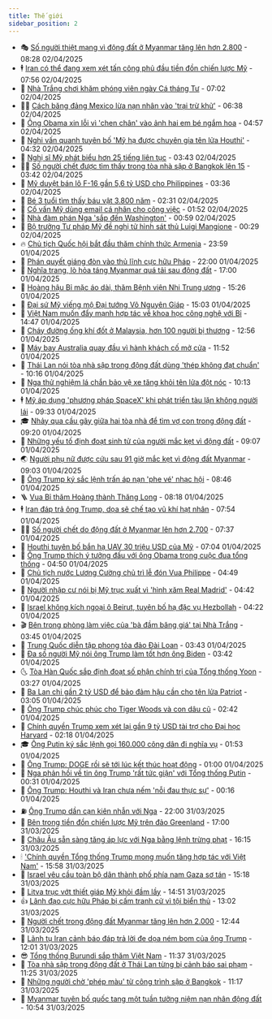 ```yaml
---
title: Thế giới
sidebar_position: 2
---
```


<!-- vnexpress-the-gioi:START -->
- 🎭 [Số người thiệt mạng vì động đất ở Myanmar tăng lên hơn 2.800](https://vnexpress.net/so-nguoi-thiet-mang-vi-dong-dat-o-myanmar-tang-len-hon-2-800-4868991.html) - 08:28 02/04/2025
- 🕴 [Iran có thể đang xem xét tấn công phủ đầu tiền đồn chiến lược Mỹ](https://vnexpress.net/iran-co-the-dang-xem-xet-tan-cong-phu-dau-tien-don-chien-luoc-my-4868941.html) - 07:56 02/04/2025
- 🤭 [Nhà Trắng chơi khăm phóng viên ngày Cá tháng Tư](https://vnexpress.net/nha-trang-choi-kham-phong-vien-ngay-ca-thang-tu-4868963.html) - 07:02 02/04/2025
- 🧑‍💻 [Cách băng đảng Mexico lừa nạn nhân vào &#39;trại trừ khử&#39;](https://vnexpress.net/cach-bang-dang-mexico-lua-nan-nhan-vao-trai-tru-khu-4868875.html) - 06:38 02/04/2025
- 🦏 [Ông Obama xin lỗi vì &#39;chen chân&#39; vào ảnh hai em bé ngắm hoa](https://vnexpress.net/ong-obama-xin-loi-vi-chen-chan-vao-anh-hai-em-be-ngam-hoa-4868868.html) - 04:57 02/04/2025
- 🦒 [Nghi vấn quanh tuyên bố &#39;Mỹ hạ được chuyên gia tên lửa Houthi&#39;](https://vnexpress.net/nghi-van-quanh-tuyen-bo-my-ha-duoc-chuyen-gia-ten-lua-houthi-4868836.html) - 04:32 02/04/2025
- 🌈 [Nghị sĩ Mỹ phát biểu hơn 25 tiếng liên tục](https://vnexpress.net/nghi-si-my-phat-bieu-hon-25-tieng-lien-tuc-4868856.html) - 03:43 02/04/2025
- 🧑‍🏫 [Số người chết được tìm thấy trong tòa nhà sập ở Bangkok lên 15](https://vnexpress.net/so-nguoi-chet-duoc-tim-thay-trong-toa-nha-sap-o-bangkok-len-15-4868834.html) - 03:42 02/04/2025
- 🐲 [Mỹ duyệt bán lô F-16 gần 5,6 tỷ USD cho Philippines](https://vnexpress.net/my-duyet-ban-lo-f-16-gan-5-6-ty-usd-cho-philippines-4868907.html) - 03:36 02/04/2025
- 🦒 [Bé 3 tuổi tìm thấy báu vật 3.800 năm](https://vnexpress.net/be-3-tuoi-tim-thay-bau-vat-3-800-nam-4868837.html) - 02:31 02/04/2025
- 🐻 [Cố vấn Mỹ dùng email cá nhân cho công việc](https://vnexpress.net/co-van-my-dung-email-ca-nhan-cho-cong-viec-4868821.html) - 01:52 02/04/2025
- 🚀 [Nhà đàm phán Nga &#39;sắp đến Washington&#39;](https://vnexpress.net/nha-dam-phan-nga-sap-den-washington-4868819.html) - 00:59 02/04/2025
- 🥰 [Bộ trưởng Tư pháp Mỹ đề nghị tử hình sát thủ Luigi Mangione](https://vnexpress.net/bo-truong-tu-phap-my-de-nghi-tu-hinh-sat-thu-luigi-mangione-4868818.html) - 00:29 02/04/2025
- 🔥 [Chủ tịch Quốc hội bắt đầu thăm chính thức Armenia](https://vnexpress.net/chu-tich-quoc-hoi-bat-dau-tham-chinh-thuc-armenia-4868815.html) - 23:59 01/04/2025
- 🥳 [Phán quyết giáng đòn vào thủ lĩnh cực hữu Pháp](https://vnexpress.net/phan-quyet-giang-don-vao-thu-linh-cuc-huu-phap-4868344.html) - 22:00 01/04/2025
- 💼 [Nghĩa trang, lò hỏa táng Myanmar quá tải sau động đất](https://vnexpress.net/nghia-trang-lo-hoa-tang-myanmar-qua-tai-sau-dong-dat-4868438.html) - 17:00 01/04/2025
- 🤡 [Hoàng hậu Bỉ mặc áo dài, thăm Bệnh viện Nhi Trung ương](https://vnexpress.net/hoang-hau-bi-mac-ao-dai-tham-benh-vien-nhi-trung-uong-4868775.html) - 15:26 01/04/2025
- 🌁 [Đại sứ Mỹ viếng mộ Đại tướng Võ Nguyên Giáp](https://vnexpress.net/dai-su-my-vieng-mo-dai-tuong-vo-nguyen-giap-4868767.html) - 15:03 01/04/2025
- 🤩 [Việt Nam muốn đẩy mạnh hợp tác về khoa học công nghệ với Bỉ](https://vnexpress.net/viet-nam-muon-day-manh-hop-tac-ve-khoa-hoc-cong-nghe-voi-bi-4868771.html) - 14:47 01/04/2025
- 🎉 [Cháy đường ống khí đốt ở Malaysia, hơn 100 người bị thương](https://vnexpress.net/chay-duong-ong-khi-dot-o-malaysia-hon-100-nguoi-bi-thuong-4868666.html) - 12:56 01/04/2025
- 🎉 [Máy bay Australia quay đầu vì hành khách cố mở cửa](https://vnexpress.net/may-bay-australia-quay-dau-vi-hanh-khach-co-mo-cua-4868744.html) - 11:52 01/04/2025
- 🌁 [Thái Lan nói tòa nhà sập trong động đất dùng &#39;thép không đạt chuẩn&#39;](https://vnexpress.net/thai-lan-noi-toa-nha-sap-trong-dong-dat-dung-thep-khong-dat-chuan-4868677.html) - 10:16 01/04/2025
- 🌊 [Nga thử nghiệm lá chắn bảo vệ xe tăng khỏi tên lửa đột nóc](https://vnexpress.net/nga-thu-nghiem-la-chan-bao-ve-xe-tang-khoi-ten-lua-dot-noc-4868598.html) - 10:13 01/04/2025
- 🕴 [Mỹ áp dụng &#39;phương pháp SpaceX&#39; khi phát triển tàu lặn không người lái](https://vnexpress.net/my-ap-dung-phuong-phap-spacex-khi-phat-trien-tau-lan-khong-nguoi-lai-4868408.html) - 09:33 01/04/2025
- 🎓 [Nhảy qua cầu gãy giữa hai tòa nhà để tìm vợ con trong động đất](https://vnexpress.net/nhay-qua-cau-gay-giua-hai-toa-nha-de-tim-vo-con-trong-dong-dat-4868663.html) - 09:20 01/04/2025
- 🦩 [Những yếu tố định đoạt sinh tử của người mắc kẹt vì động đất](https://vnexpress.net/nhung-yeu-to-dinh-doat-sinh-tu-cua-nguoi-mac-ket-vi-dong-dat-4868328.html) - 09:07 01/04/2025
- 🌏 [Người phụ nữ được cứu sau 91 giờ mắc kẹt vì động đất Myanmar](https://vnexpress.net/nguoi-phu-nu-duoc-cuu-sau-91-gio-mac-ket-vi-dong-dat-myanmar-4868568.html) - 09:03 01/04/2025
- 🌋 [Ông Trump ký sắc lệnh trấn áp nạn &#39;phe vé&#39; nhạc hội](https://vnexpress.net/ong-trump-ky-sac-lenh-tran-ap-nan-phe-ve-nhac-hoi-4868520.html) - 08:46 01/04/2025
- 🪜 [Vua Bỉ thăm Hoàng thành Thăng Long](https://vnexpress.net/vua-bi-tham-hoang-thanh-thang-long-4868551.html) - 08:18 01/04/2025
- 🕴 [Iran đáp trả ông Trump, dọa sẽ chế tạo vũ khí hạt nhân](https://vnexpress.net/iran-dap-tra-ong-trump-doa-se-che-tao-vu-khi-hat-nhan-4868509.html) - 07:54 01/04/2025
- 🧑‍🏫 [Số người chết do động đất ở Myanmar lên hơn 2.700](https://vnexpress.net/so-nguoi-chet-do-dong-dat-o-myanmar-len-hon-2-700-4868553.html) - 07:37 01/04/2025
- 🌮 [Houthi tuyên bố bắn hạ UAV 30 triệu USD của Mỹ](https://vnexpress.net/houthi-tuyen-bo-ban-ha-uav-30-trieu-usd-cua-my-4868482.html) - 07:04 01/04/2025
- 🚦 [Ông Trump thích ý tưởng đấu với ông Obama trong cuộc đua tổng thống](https://vnexpress.net/ong-trump-thich-y-tuong-dau-voi-ong-obama-trong-cuoc-dua-tong-thong-4868374.html) - 04:50 01/04/2025
- 💫 [Chủ tịch nước Lương Cường chủ trì lễ đón Vua Philippe](https://vnexpress.net/chu-tich-nuoc-luong-cuong-chu-tri-le-don-vua-philippe-4868467.html) - 04:49 01/04/2025
- 🤡 [Người nhập cư nói bị Mỹ trục xuất vì &#39;hình xăm Real Madrid&#39;](https://vnexpress.net/nguoi-nhap-cu-noi-bi-my-truc-xuat-vi-hinh-xam-real-madrid-4868464.html) - 04:42 01/04/2025
- 🦣 [Israel không kích ngoại ô Beirut, tuyên bố hạ đặc vụ Hezbollah](https://vnexpress.net/israel-khong-kich-ngoai-o-beirut-tuyen-bo-ha-dac-vu-hezbollah-4868430.html) - 04:22 01/04/2025
- 🎬 [Bên trong phòng làm việc của &#39;bà đầm băng giá&#39; tại Nhà Trắng](https://vnexpress.net/ben-trong-phong-lam-viec-cua-ba-dam-bang-gia-tai-nha-trang-4868468.html) - 03:45 01/04/2025
- 🎉 [Trung Quốc diễn tập phong tỏa đảo Đài Loan](https://vnexpress.net/trung-quoc-dien-tap-phong-toa-dao-dai-loan-4868356.html) - 03:43 01/04/2025
- 🎡 [Đa số người Mỹ nói ông Trump làm tốt hơn ông Biden](https://vnexpress.net/da-so-nguoi-my-noi-ong-trump-lam-tot-hon-ong-biden-4868334.html) - 03:42 01/04/2025
- 🌜 [Tòa Hàn Quốc sắp định đoạt số phận chính trị của Tổng thống Yoon](https://vnexpress.net/toa-han-quoc-sap-dinh-doat-so-phan-chinh-tri-cua-tong-thong-yoon-4868366.html) - 03:27 01/04/2025
- 🎡 [Ba Lan chi gần 2 tỷ USD để bảo đảm hậu cần cho tên lửa Patriot](https://vnexpress.net/ba-lan-chi-gan-2-ty-usd-de-bao-dam-hau-can-cho-ten-lua-patriot-4868341.html) - 03:05 01/04/2025
- 🤗 [Ông Trump chúc phúc cho Tiger Woods và con dâu cũ](https://vnexpress.net/ong-trump-chuc-phuc-cho-tiger-woods-va-con-dau-cu-4868358.html) - 02:42 01/04/2025
- 🦩 [Chính quyền Trump xem xét lại gần 9 tỷ USD tài trợ cho Đại học Harvard](https://vnexpress.net/chinh-quyen-trump-xem-xet-lai-gan-9-ty-usd-tai-tro-cho-dai-hoc-harvard-4868348.html) - 02:18 01/04/2025
- 🎓 [Ông Putin ký sắc lệnh gọi 160.000 công dân đi nghĩa vụ](https://vnexpress.net/ong-putin-ky-sac-lenh-goi-160-000-cong-dan-di-nghia-vu-4868311.html) - 01:53 01/04/2025
- 🌁 [Ông Trump: DOGE rồi sẽ tới lúc kết thúc hoạt động](https://vnexpress.net/ong-trump-doge-roi-se-toi-luc-ket-thuc-hoat-dong-4868313.html) - 01:00 01/04/2025
- 🤩 [Nga phản hồi về tin ông Trump &#39;rất tức giận&#39; với Tổng thống Putin](https://vnexpress.net/nga-phan-hoi-ve-tin-ong-trump-rat-tuc-gian-voi-tong-thong-putin-4868309.html) - 00:31 01/04/2025
- 👹 [Ông Trump: Houthi và Iran chưa nếm &#39;nỗi đau thực sự&#39;](https://vnexpress.net/ong-trump-houthi-va-iran-chua-nem-noi-dau-thuc-su-4868304.html) - 00:16 01/04/2025
- ⛽️ [Ông Trump dần cạn kiên nhẫn với Nga](https://vnexpress.net/ong-trump-dan-can-kien-nhan-voi-nga-4867822.html) - 22:00 31/03/2025
- 🚀 [Bên trong tiền đồn chiến lược Mỹ trên đảo Greenland](https://vnexpress.net/ben-trong-tien-don-chien-luoc-my-tren-dao-greenland-4868092.html) - 17:00 31/03/2025
- 🎡 [Châu Âu sẵn sàng tăng áp lực với Nga bằng lệnh trừng phạt](https://vnexpress.net/chau-au-san-sang-tang-ap-luc-voi-nga-bang-lenh-trung-phat-4868277.html) - 16:15 31/03/2025
- 🕯 [&#39;Chính quyền Tổng thống Trump mong muốn tăng hợp tác với Việt Nam&#39;](https://vnexpress.net/chinh-quyen-tong-thong-trump-mong-muon-tang-hop-tac-voi-viet-nam-4868271.html) - 15:58 31/03/2025
- 🐻 [Israel yêu cầu toàn bộ dân thành phố phía nam Gaza sơ tán](https://vnexpress.net/israel-yeu-cau-toan-bo-dan-thanh-pho-phia-nam-gaza-so-tan-4868263.html) - 15:18 31/03/2025
- 🚦 [Litva trục vớt thiết giáp Mỹ khỏi đầm lầy](https://vnexpress.net/litva-truc-vot-thiet-giap-my-khoi-dam-lay-4868239.html) - 14:51 31/03/2025
- 👍 [Lãnh đạo cực hữu Pháp bị cấm tranh cử vì tội biển thủ](https://vnexpress.net/lanh-dao-cuc-huu-phap-bi-cam-tranh-cu-vi-toi-bien-thu-4868210.html) - 13:02 31/03/2025
- 🚀 [Người chết trong động đất Myanmar tăng lên hơn 2.000](https://vnexpress.net/nguoi-chet-trong-dong-dat-myanmar-tang-len-hon-2-000-4868218.html) - 12:44 31/03/2025
- 🌮 [Lãnh tụ Iran cảnh báo đáp trả lời đe dọa ném bom của ông Trump](https://vnexpress.net/lanh-tu-iran-canh-bao-dap-tra-loi-de-doa-nem-bom-cua-ong-trump-4868194.html) - 12:01 31/03/2025
- 😎 [Tổng thống Burundi sắp thăm Việt Nam](https://vnexpress.net/tong-thong-burundi-sap-tham-viet-nam-4868203.html) - 11:37 31/03/2025
- 🐲 [Tòa nhà sập trong động đất ở Thái Lan từng bị cảnh báo sai phạm](https://vnexpress.net/toa-nha-sap-trong-dong-dat-o-thai-lan-tung-bi-canh-bao-sai-pham-4868180.html) - 11:25 31/03/2025
- 💫 [Những người chờ &#39;phép màu&#39; từ công trình sập ở Bangkok](https://vnexpress.net/nhung-nguoi-cho-phep-mau-tu-cong-trinh-sap-o-bangkok-4868114.html) - 11:17 31/03/2025
- 👀 [Myanmar tuyên bố quốc tang một tuần tưởng niệm nạn nhân động đất](https://vnexpress.net/myanmar-tuyen-bo-quoc-tang-mot-tuan-tuong-niem-nan-nhan-dong-dat-4868156.html) - 10:54 31/03/2025<!-- vnexpress-the-gioi:END -->